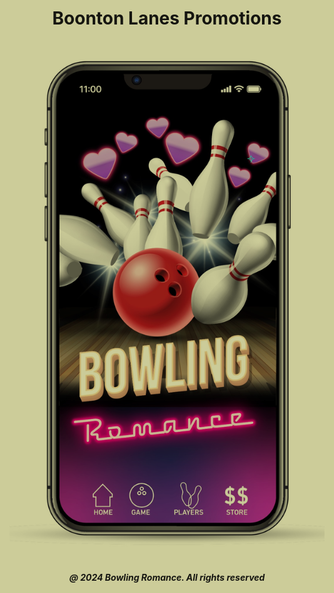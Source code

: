 <html style="background-color:#CCCC99;">
<body style="
      background-image: url('Spareme_transparent.png');
      background-repeat: no-repeat;
      background-attachment: fixed;
      background-position: right top;
      background-size: 150px 150px;
      mix-blend-mode: multiply;">
<h1 style="text-align:center;">Boonton Lanes Promotions</h1>
      <img src="boontonlanes.jpeg" alt="Boonton Lanes">
      
<h5 style="text-align:center;"><i>@ 2024 Bowling Romance. All rights reserved</i></h5>   
</body>
</html>
